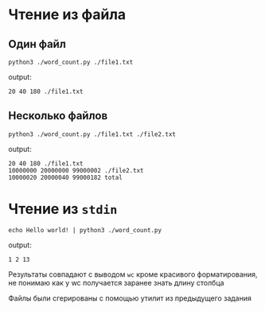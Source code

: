# Чтение из файла
## Один файл
```commandline
python3 ./word_count.py ./file1.txt
```
output:
```commandline
20 40 180 ./file1.txt
```
## Несколько файлов
```commandline
python3 ./word_count.py ./file1.txt ./file2.txt
```
output:
```commandline
20 40 180 ./file1.txt
10000000 20000000 99000002 ./file2.txt
10000020 20000040 99000182 total
```
# Чтение из `stdin`
```commandline
echo Hello world! | python3 ./word_count.py
```
output:
```commandline
1 2 13
```
Результаты совпадают с выводом `wc` кроме красивого форматирования,
не понимаю как у wc получается заранее знать длину столбца

Файлы были сгерированы с помощью утилит из предыдущего задания